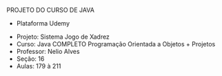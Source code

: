 PROJETO DO CURSO DE JAVA
- Plataforma Udemy

* Projeto: Sistema Jogo de Xadrez
* Curso: Java COMPLETO Programação Orientada a Objetos + Projetos
* Professor: Nelio Alves
* Seção: 16
* Aulas: 179 à 211


